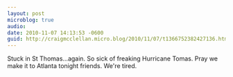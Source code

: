 ```yaml
---
layout: post
microblog: true
audio: 
date: 2010-11-07 14:13:53 -0600
guid: http://craigmcclellan.micro.blog/2010/11/07/t1366752382427136.html
---
```

Stuck in St Thomas...again. So sick of freaking Hurricane Tomas. Pray we make it to Atlanta tonight friends. We're tired.

